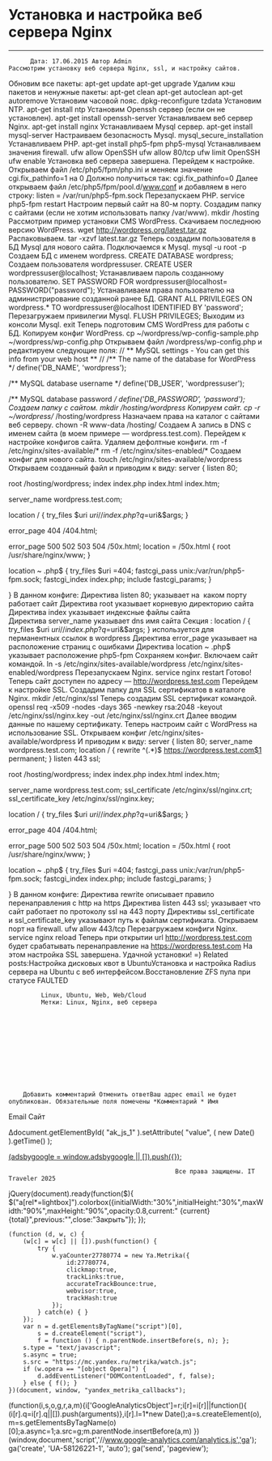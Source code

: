 #                 	Установка и настройка веб сервера Nginx                	  
***            ***

			
            
		
    
	
    	  Дата: 17.06.2015 Автор Admin  
	Рассмотрим установку веб сервера Nginx, ssl, и настройку сайтов.
Обновим все пакеты:
apt-get update
apt-get upgrade
Удалим кэш пакетов и ненужные пакеты:
apt-get clean
apt-get autoclean
apt-get autoremove
Установим часовой пояс.
dpkg-reconfigure tzdata
Установим NTP.
apt-get install ntp
Установим Openssh сервер (если он не установлен).
apt-get install openssh-server
Устанавливаем веб сервер Nginx.
apt-get install nginx
Устанавливаем Mysql сервер.
apt-get install mysql-server
Настраиваем безопасность Mysql.
mysql_secure_installation
Устанавливаем PHP.
apt-get install php5-fpm php5-mysql
Устанавливаем значения firewall.
ufw allow OpenSSH
ufw allow 80/tcp
ufw limit OpenSSH
ufw enable
Установка веб сервера завершена.
Перейдем к настройке.
Открываем файл /etc/php5/fpm/php.ini и меняем значение cgi.fix_pathinfo=1 на 0
Должно получиться так:
cgi.fix_pathinfo=0
Далее открываем файл /etc/php5/fpm/pool.d/www.conf и добавляем в него строку:
listen = /var/run/php5-fpm.sock
Перезапускаем PHP.
service php5-fpm restart
Настроим первый сайт на 80-м порту.
Создадим папку с сайтами (если не хотим использовать папку /var/www).
mkdir /hosting
Рассмотрим пример установки CMS WordPress.
Скачиваем последнюю версию WordPress.
wget http://wordpress.org/latest.tar.gz
Распаковываем.
tar -xzvf latest.tar.gz
Теперь создадим пользователя в БД Mysql для нового сайта.
Подключаемся к Mysql.
mysql -u root -p
Создаем БД с именем wordpress.
CREATE DATABASE wordpress;
Создаем пользователя wordpressuser.
CREATE USER wordpressuser@localhost;
Устанавливаем пароль созданному пользователю.
SET PASSWORD FOR wordpressuser@localhost= PASSWORD("password");
Устанавливаем права пользователю на администрирование созданной ранее БД.
GRANT ALL PRIVILEGES ON wordpress.* TO wordpressuser@localhost IDENTIFIED BY 'password';
Перезагружаем привилегии Mysql.
FLUSH PRIVILEGES;
Выходим из консоли Mysql.
exit
Теперь подготовим CMS WordPress для работы с БД.
Копируем конфиг WordPress.
cp ~/wordpress/wp-config-sample.php ~/wordpress/wp-config.php
Открываем файл /wordpress/wp-config.php и редактируем следующие поля:
// ** MySQL settings - You can get this info from your web host ** //
/** The name of the database for WordPress */
define('DB_NAME', 'wordpress');

/** MySQL database username */
define('DB_USER', 'wordpressuser');

/** MySQL database password */
define('DB_PASSWORD', 'password');
Создаем папку с сайтом.
mkdir /hosting/wordpress
Копируем сайт.
cp -r ~/wordpress/* /hosting/wordpress
Назначаем права на каталог с сайтами веб серверу.
chown -R www-data /hosting/
Создаем A запись в DNS с именем сайта (в моем примере &#8212; wordpress.test.com).
Перейдем к настройке конфигов сайта.
Удаляем дефолтные конфиги.
rm -f /etc/nginx/sites-available/*
rm -f /etc/nginx/sites-enabled/*
Создаем конфиг для нового сайта.
touch /etc/nginx/sites-available/wordpress
Открываем созданный файл и приводим к виду:
server {
listen 80;


root /hosting/wordpress;
index index.php index.html index.htm;

server_name wordpress.test.com;

location / {
try_files $uri $uri/ /index.php?q=$uri&amp;$args;
}

error_page 404 /404.html;

error_page 500 502 503 504 /50x.html;
location = /50x.html {
root /usr/share/nginx/www;
}


location ~ \.php$ {
try_files $uri =404;
fastcgi_pass unix:/var/run/php5-fpm.sock;
fastcgi_index index.php;
include fastcgi_params;
}

}
В данном конфиге:
Директива listen 80; указывает на  каком порту работает сайт
Директива root указывает корневую директорию сайта
Директива index указывает индексные файлы сайта
Директива server_name указывает dns имя сайта
Секция :
location / {
try_files $uri $uri/ /index.php?q=$uri&amp;$args;
}
используется для перманентных ссылок в wordpress
Директива error_page указывает на расположение страниц с ошибками
Директива location ~ \.php$ указывает расположение php5-fpm
Сохраняем конфиг.
Включаем сайт командой.
ln -s /etc/nginx/sites-available/wordpress /etc/nginx/sites-enabled/wordpress
Перезапускаем Nginx.
service nginx restart
Готово! Теперь сайт доступен по адресу &#8212; http://wordpress.test.com
Перейдем к настройке SSL.
Создадим папку для SSL сертификатов в каталоге Nginx.
mkdir /etc/nginx/ssl
Теперь создадим SSL сертификат командой.
openssl req -x509 -nodes -days 365 -newkey rsa:2048 -keyout /etc/nginx/ssl/nginx.key -out /etc/nginx/ssl/nginx.crt
Далее вводим данные по нашему сертификату.
Теперь настроим сайт с WordPress на использование SSL.
Открываем конфиг /etc/nginx/sites-available/wordpress
И приводим к виду:
server {
listen 80;
server_name wordpress.test.com;
location / {
rewrite ^(.*)$ https://wordpress.test.com$1 permanent;
}
listen 443 ssl;


root /hosting/wordpress;
index index.php index.html index.htm;

server_name wordpress.test.com;
ssl_certificate /etc/nginx/ssl/nginx.crt;
ssl_certificate_key /etc/nginx/ssl/nginx.key;

location / {
try_files $uri $uri/ /index.php?q=$uri&amp;$args;
}

error_page 404 /404.html;

error_page 500 502 503 504 /50x.html;
location = /50x.html {
root /usr/share/nginx/www;
}


location ~ \.php$ {
try_files $uri =404;
fastcgi_pass unix:/var/run/php5-fpm.sock;
fastcgi_index index.php;
include fastcgi_params;
}

}
В данном конфиге:
Директива rewrite описывает правило перенаправления с http на https
Директива listen 443 ssl; указывает что сайт работает по протоколу ssl на 443 порту
Директивы ssl_certificate и ssl_certificate_key указывают путь к файлам сертификата.
Открываем порт на firewall.
ufw allow 443/tcp
Перезагружаем конфиги Nginx.
service nginx reload
Теперь при открытии url http://wordpress.test.com будет срабатывать перенаправление на https://wordpress.test.com
На этом настройка SSL завершена.
Удачной установки! =)
Related posts:Настройка дисковых квот в UbuntuУстановка и настройка Radius сервера на Ubuntu с веб интерфейсом.Восстановление ZFS пула при статусе FAULTED
        
             Linux, Ubuntu, Web, Web/Cloud 
             Метки: Linux, Nginx, веб сервера  
        
            
        
    
                        
                    
                    
                
        
                
	
		
		Добавить комментарий Отменить ответВаш адрес email не будет опубликован. Обязательные поля помечены *Комментарий * Имя 
Email 
Сайт 
 
&#916;document.getElementById( "ak_js_1" ).setAttribute( "value", ( new Date() ).getTime() );	
	
<ins class="adsbygoogle"
     style="display:block"
     data-ad-client="ca-pub-1890562251101921"
     data-ad-slot="9117958896"
     data-ad-format="auto">
(adsbygoogle = window.adsbygoogle || []).push({});
			
        
        
		
        
           
    
    
  
	
    
		
        
             
			
                
                    
                                                  Все права защищены. IT Traveler 2025 
                         
                        
																														                    
                    
				
                
                
    
			
		                            
	
	
                
                
			
                
		
        
	
    
jQuery(document).ready(function($){
  $("a[rel*=lightbox]").colorbox({initialWidth:"30%",initialHeight:"30%",maxWidth:"90%",maxHeight:"90%",opacity:0.8,current:" {current}  {total}",previous:"",close:"Закрыть"});
});
  
    (function (d, w, c) {
        (w[c] = w[c] || []).push(function() {
            try {
                w.yaCounter27780774 = new Ya.Metrika({
                    id:27780774,
                    clickmap:true,
                    trackLinks:true,
                    accurateTrackBounce:true,
                    webvisor:true,
                    trackHash:true
                });
            } catch(e) { }
        });
        var n = d.getElementsByTagName("script")[0],
            s = d.createElement("script"),
            f = function () { n.parentNode.insertBefore(s, n); };
        s.type = "text/javascript";
        s.async = true;
        s.src = "https://mc.yandex.ru/metrika/watch.js";
        if (w.opera == "[object Opera]") {
            d.addEventListener("DOMContentLoaded", f, false);
        } else { f(); }
    })(document, window, "yandex_metrika_callbacks");
  (function(i,s,o,g,r,a,m){i['GoogleAnalyticsObject']=r;i[r]=i[r]||function(){
  (i[r].q=i[r].q||[]).push(arguments)},i[r].l=1*new Date();a=s.createElement(o),
  m=s.getElementsByTagName(o)[0];a.async=1;a.src=g;m.parentNode.insertBefore(a,m)
  })(window,document,'script','//www.google-analytics.com/analytics.js','ga');
  ga('create', 'UA-58126221-1', 'auto');
  ga('send', 'pageview');
